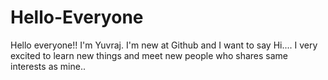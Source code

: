# Hello-Everyone
Hello everyone!! I'm Yuvraj. I'm new at Github and I want to say Hi.... 
I very excited to learn new things and meet new people who shares same interests as mine..
